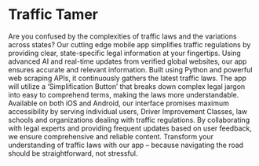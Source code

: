 Traffic Tamer
============
Are you confused by the complexities of traffic laws and the variations across states? Our cutting edge mobile app simplifies traffic regulations by providing clear, state-specific legal information at your fingertips. Using advanced AI and real-time updates from verified global websites, our app ensures accurate and relevant information. Built using Python and powerful web scraping APIs, it continuously gathers the latest traffic laws. The app will utilize a ‘Simplification Button’ that breaks down complex legal jargon into easy to comprehend terms, making the laws more understandable. Available on both iOS and Android, our interface promises maximum accessibility by serving individual users, Driver Improvement Classes, law schools and organizations dealing with traffic regulations. By collaborating with legal experts and providing frequent updates based on user feedback, we ensure comprehensive and reliable content. Transform your understanding of traffic laws with our app – because navigating the road should be straightforward, not stressful.
